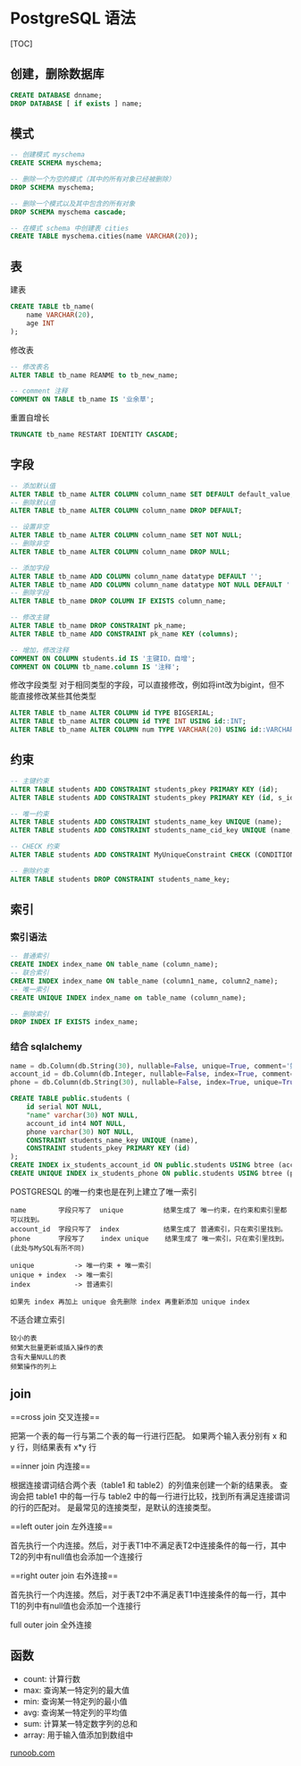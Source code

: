 # PostgreSQL 语法

[TOC]

## 创建，删除数据库

```sql
CREATE DATABASE dnname;
DROP DATABASE [ if exists ] name;
```

## 模式

```sql
-- 创建模式 myschema
CREATE SCHEMA myschema;

-- 删除一个为空的模式（其中的所有对象已经被删除）
DROP SCHEMA myschema;

-- 删除一个模式以及其中包含的所有对象
DROP SCHEMA myschema cascade;
```

```sql
-- 在模式 schema 中创建表 cities
CREATE TABLE myschema.cities(name VARCHAR(20));
```

## 表

建表

```sql
CREATE TABLE tb_name(
    name VARCHAR(20),
    age INT
);
```

修改表

```sql
-- 修改表名
ALTER TABLE tb_name REANME to tb_new_name;

-- comment 注释
COMMENT ON TABLE tb_name IS '业余草';
```

重置自增长

```sql
TRUNCATE tb_name RESTART IDENTITY CASCADE;
```

## 字段

```sql
-- 添加默认值
ALTER TABLE tb_name ALTER COLUMN column_name SET DEFAULT default_value;
-- 删除默认值
ALTER TABLE tb_name ALTER COLUMN column_name DROP DEFAULT;

-- 设置非空
ALTER TABLE tb_name ALTER COLUMN column_name SET NOT NULL;
-- 删除非空
ALTER TABLE tb_name ALTER COLUMN column_name DROP NULL;

-- 添加字段
ALTER TABLE tb_name ADD COLUMN column_name datatype DEFAULT '';
ALTER TABLE tb_name ADD COLUMN column_name datatype NOT NULL DEFAULT '';
-- 删除字段
ALTER TABLE tb_name DROP COLUMN IF EXISTS column_name;

-- 修改主键
ALTER TABLE tb_name DROP CONSTRAINT pk_name;
ALTER TABLE tb_name ADD CONSTRAINT pk_name KEY (columns);

-- 增加，修改注释
COMMENT ON COLUMN students.id IS '主键ID，自增';
COMMENT ON COLUMN tb_name.column IS '注释';
```

修改字段类型
对于相同类型的字段，可以直接修改，例如将int改为bigint，但不能直接修改某些其他类型

```sql
ALTER TABLE tb_name ALTER COLUMN id TYPE BIGSERIAL;
ALTER TABLE tb_name ALTER COLUMN id TYPE INT USING id::INT;
ALTER TABLE tb_name ALTER COLUMN num TYPE VARCHAR(20) USING id::VARCHAR(20);
```

## 约束

```sql
-- 主键约束
ALTER TABLE students ADD CONSTRAINT students_pkey PRIMARY KEY (id);
ALTER TABLE students ADD CONSTRAINT students_pkey PRIMARY KEY (id, s_id);

-- 唯一约束
ALTER TABLE students ADD CONSTRAINT students_name_key UNIQUE (name);
ALTER TABLE students ADD CONSTRAINT students_name_cid_key UNIQUE (name, cid);

-- CHECK 约束
ALTER TABLE students ADD CONSTRAINT MyUniqueConstraint CHECK (CONDITION);

-- 删除约束
ALTER TABLE students DROP CONSTRAINT students_name_key;
```

## 索引

### 索引语法

```sql
-- 普通索引
CREATE INDEX index_name ON table_name (column_name);
-- 联合索引
CREATE INDEX index_name ON table_name (column1_name, column2_name);
-- 唯一索引
CREATE UNIQUE INDEX index_name on table_name (column_name);

-- 删除索引
DROP INDEX IF EXISTS index_name;
```

### 结合 sqlalchemy

```python
name = db.Column(db.String(30), nullable=False, unique=True, comment='姓名')
account_id = db.Column(db.Integer, nullable=False, index=True, comment='账号id')
phone = db.Column(db.String(30), nullable=False, index=True, unique=True, comment='手机号')
```

```sql
CREATE TABLE public.students (
    id serial NOT NULL,
    "name" varchar(30) NOT NULL,
    account_id int4 NOT NULL,
    phone varchar(30) NOT NULL,
    CONSTRAINT students_name_key UNIQUE (name),
    CONSTRAINT students_pkey PRIMARY KEY (id)
);
CREATE INDEX ix_students_account_id ON public.students USING btree (account_id);
CREATE UNIQUE INDEX ix_students_phone ON public.students USING btree (phone);
```

POSTGRESQL 的唯一约束也是在列上建立了唯一索引

```text
name        字段只写了  unique          结果生成了 唯一约束，在约束和索引里都可以找到。
account_id  字段只写了  index           结果生成了 普通索引，只在索引里找到。
phone       字段写了    index unique    结果生成了 唯一索引，只在索引里找到。(此处与MySQL有所不同)

unique          -> 唯一约束 + 唯一索引
unique + index  -> 唯一索引
index           -> 普通索引

如果先 index 再加上 unique 会先删除 index 再重新添加 unique index
```

不适合建立索引

```text
较小的表
频繁大批量更新或插入操作的表
含有大量NULL的表
频繁操作的列上
```

## join

==cross join 交叉连接==

把第一个表的每一行与第二个表的每一行进行匹配。
如果两个输入表分别有 x 和 y 行，则结果表有 x*y 行

==inner join 内连接==

根据连接谓词结合两个表（table1 和 table2）的列值来创建一个新的结果表。
查询会把 table1 中的每一行与 table2 中的每一行进行比较，找到所有满足连接谓词的行的匹配对。
是最常见的连接类型，是默认的连接类型。

==left outer join 左外连接==

首先执行一个内连接。然后，对于表T1中不满足表T2中连接条件的每一行，其中T2的列中有null值也会添加一个连接行

==right outer join 右外连接==

首先执行一个内连接。然后，对于表T2中不满足表T1中连接条件的每一行，其中T1的列中有null值也会添加一个连接行

full outer join 全外连接

## 函数

- count: 计算行数
- max: 查询某一特定列的最大值
- min: 查询某一特定列的最小值
- avg: 查询某一特定列的平均值
- sum: 计算某一特定数字列的总和
- array: 用于输入值添加到数组中

[runoob.com](https://www.runoob.com/postgresql/postgresql-functions.html)
